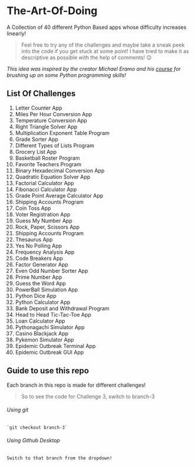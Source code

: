 # The-Art-Of-Doing
A Collection of 40 different Python Based apps whose difficulty increases linearly!

> Feel free to try any of the challenges and maybe take a sneak peek into the code if you get stuck at some point! I have tried to make it as descriptive as possible with the help of comments! :wink:

_This idea was inspired by the creator Michael Eramo and his [course](https://www.udemy.com/course/the-art-of-doing/) for brushing up on some Python programming skills!_

## List Of Challenges

1. Letter Counter App
2. Miles Per Hour Conversion App
3. Temperature Conversion App
4. Right Triangle Solver App
5. Multiplication Exponent Table Program
6. Grade Sorter App
7. Different Types of Lists Program
8. Grocery List App
9. Basketball Roster Program
10. Favorite Teachers Program
11. Binary Hexadecimal Conversion App
12. Quadratic Equation Solver App
13. Factorial Calculator App
14. Fibonacci Calculator App
15. Grade Point Average Calculator App
16. Shipping Accounts Program
17. Coin Toss App
18. Voter Registration App
19. Guess My Number App
20. Rock, Paper, Scissors App
21. Shipping Accounts Program
22. Thesaurus App
23. Yes No Polling App
24. Frequency Analysis App
25. Code Breakers App
26. Factor Generator App
27. Even Odd Number Sorter App
28. Prime Number App
29. Guess the Word App
30. PowerBall Simulation App
31. Python Dice App
32. Python Calculator App
33. Bank Deposit and Withdrawal Program
34. Head to Head Tic-Tac-Toe App
35. Loan Calculator App
36. Pythonagachi Simulator App
37. Casino Blackjack App
38. Pykemon Simulator App
39. Epidemic Outbreak Terminal App
40. Epidemic Outbreak GUI App

## Guide to use this repo

Each branch in this repo is made for different challenges!

> So to see the code for Challenge 3, switch to branch-3

  ###### Using git
  
    `git checkout branch-3`
  
  ###### Using Github Desktop
    Switch to that branch from the dropdown!
   

